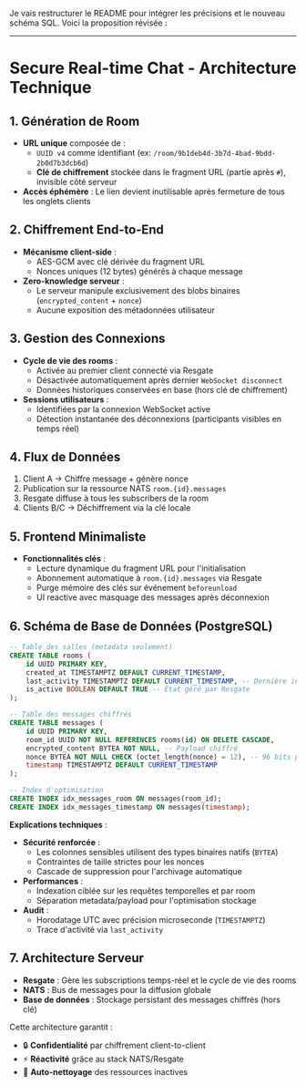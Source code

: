 Je vais restructurer le README pour intégrer les précisions et le nouveau schéma SQL. Voici la proposition révisée :

---

# Secure Real-time Chat - Architecture Technique

## 1. Génération de Room
- **URL unique** composée de :
  - `UUID v4` comme identifiant (ex: `/room/9b1deb4d-3b7d-4bad-9bdd-2b0d7b3dcb6d`)
  - **Clé de chiffrement** stockée dans le fragment URL (partie après `#`), invisible côté serveur
- **Accès éphémère** : Le lien devient inutilisable après fermeture de tous les onglets clients

## 2. Chiffrement End-to-End
- **Mécanisme client-side** :
  - AES-GCM avec clé dérivée du fragment URL
  - Nonces uniques (12 bytes) générés à chaque message
- **Zero-knowledge serveur** :
  - Le serveur manipule exclusivement des blobs binaires (`encrypted_content` + `nonce`)
  - Aucune exposition des métadonnées utilisateur

## 3. Gestion des Connexions
- **Cycle de vie des rooms** :
  - Activée au premier client connecté via Resgate
  - Désactivée automatiquement après dernier `WebSocket disconnect`
  - Données historiques conservées en base (hors clé de chiffrement)
- **Sessions utilisateurs** :
  - Identifiées par la connexion WebSocket active
  - Détection instantanée des déconnexions (participants visibles en temps réel)

## 4. Flux de Données
1. Client A → Chiffre message + génère nonce
2. Publication sur la ressource NATS `room.{id}.messages`
3. Resgate diffuse à tous les subscribers de la room
4. Clients B/C → Déchiffrement via la clé locale

## 5. Frontend Minimaliste
- **Fonctionnalités clés** :
  - Lecture dynamique du fragment URL pour l'initialisation
  - Abonnement automatique à `room.{id}.messages` via Resgate
  - Purge mémoire des clés sur événement `beforeunload`
  - UI reactive avec masquage des messages après déconnexion

## 6. Schéma de Base de Données (PostgreSQL)
```sql
-- Table des salles (metadata seulement)
CREATE TABLE rooms (
    id UUID PRIMARY KEY,
    created_at TIMESTAMPTZ DEFAULT CURRENT_TIMESTAMP,
    last_activity TIMESTAMPTZ DEFAULT CURRENT_TIMESTAMP, -- Dernière interaction
    is_active BOOLEAN DEFAULT TRUE -- État géré par Resgate
);

-- Table des messages chiffrés
CREATE TABLE messages (
    id UUID PRIMARY KEY,
    room_id UUID NOT NULL REFERENCES rooms(id) ON DELETE CASCADE,
    encrypted_content BYTEA NOT NULL, -- Payload chiffré
    nonce BYTEA NOT NULL CHECK (octet_length(nonce) = 12), -- 96 bits pour AES-GCM
    timestamp TIMESTAMPTZ DEFAULT CURRENT_TIMESTAMP
);

-- Index d'optimisation
CREATE INDEX idx_messages_room ON messages(room_id);
CREATE INDEX idx_messages_timestamp ON messages(timestamp);
```

**Explications techniques** :
- **Sécurité renforcée** :
  - Les colonnes sensibles utilisent des types binaires natifs (`BYTEA`)
  - Contraintes de taille strictes pour les nonces
  - Cascade de suppression pour l'archivage automatique
- **Performances** :
  - Indexation ciblée sur les requêtes temporelles et par room
  - Séparation metadata/payload pour l'optimisation stockage
- **Audit** :
  - Horodatage UTC avec précision microseconde (`TIMESTAMPTZ`)
  - Trace d'activité via `last_activity`

## 7. Architecture Serveur
- **Resgate** : Gère les subscriptions temps-réel et le cycle de vie des rooms
- **NATS** : Bus de messages pour la diffusion globale
- **Base de données** : Stockage persistant des messages chiffrés (hors clé)

Cette architecture garantit :
- 🔒 **Confidentialité** par chiffrement client-to-client
- ⚡ **Réactivité** grâce au stack NATS/Resgate
- 🧹 **Auto-nettoyage** des ressources inactives
